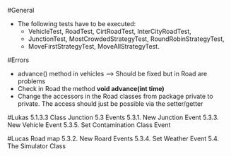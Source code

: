 #General
- The following tests have to be executed:
	- VehicleTest, RoadTest, CirtRoadTest, InterCityRoadTest,
	- JunctionTest, MostCrowdedStrategyTest, RoundRobinStrategyTest,
	- MoveFirstStrategyTest, MoveAllStrategyTest.
	
#Errors
- advance() method in vehicles --> Should be fixed but in Road are problems
- Check in Road the method <b> void advance(int time) </b>
- Change the accessors in the Road classes from package private to private. The access should just be possible via the setter/getter

#Lukas
5.1.3.3 Class Junction
5.3 Events
5.3.1. New Junction Event
5.3.3. New Vehicle Event
5.3.5. Set Contamination Class Event

#Lucas
Road map
5.3.2. New Roard Events
5.3.4. Set Weather Event
5.4. The Simulator Class